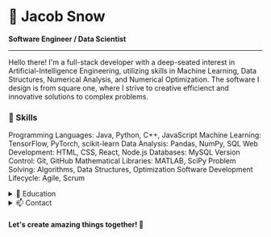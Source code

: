 # 🌇 Jacob Snow

**Software Engineer / Data Scientist**
***

Hello there! I'm a full-stack developer with a deep-seated interest in Artificial-Intelligence Engineering, utilizing skills in Machine Learning, Data Structures, Numerical Analysis, and Numerical Optimization. The software I design is from square one, where I strive to creative efficienct and innovative solutions to complex problems.

### 🚀 Skills

Programming Languages: Java, Python, C++, JavaScript
Machine Learning: TensorFlow, PyTorch, scikit-learn
Data Analysis: Pandas, NumPy, SQL
Web Development: HTML, CSS, React, Node.js
Databases: MySQL
Version Control: Git, GitHub
Mathematical Libraries: MATLAB, SciPy
Problem Solving: Algorithms, Data Structures, Optimization
Software Development Lifecycle: Agile, Scrum

<details>
<summary> 🌱 Education </summary>
<br>

**Bachelor of Science in Mathematics and Computer Science | Western Washington University**
2018 - 2023
</details>

<details>
<Summary> 📫 Contact </summary>
<br>

Email: [link text](jacobsnow27@gmail.com)
LinkedIn: [link text](linkedin.com/in/jacob-snow-ab29c34)
Feel free to reach out to me if you'd like to discuss any exciting opportunities or collaborate on interesting projects. I'm always open to new challenges and eager to expand my skill set.
</details>

#### Let's create amazing things together! 🚀
